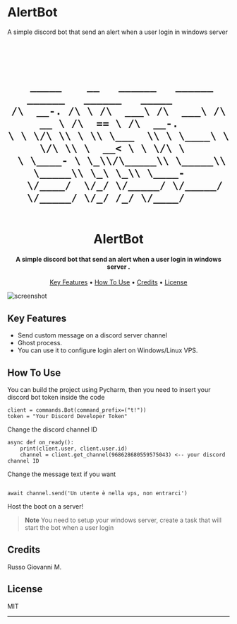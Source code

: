 # AlertBot
A simple discord bot that send an alert when a user login in windows server

<h1 align="center">
  <br>





     _____    __   ______   ______   ______   ______   _____      
    /\  __-. /\ \ /\  ___\ /\  ___\ /\  __ \ /\  == \ /\  __-.   
    \ \ \/\ \\ \ \\ \___  \\ \ \____\ \ \/\ \\ \  __< \ \ \/\ \  
     \ \____- \ \_\\/\_____\\ \_____\\ \_____\\ \_\ \_\\ \____-   
      \/____/  \/_/ \/_____/ \/_____/ \/_____/ \/_/ /_/ \/____/    
                                                                                         
                                   
                                  
                                  
                                  
                                  
                           
  <br>
 AlertBot
  <br>
</h1>

<h4 align="center">A simple discord bot that send an alert when a user login in windows server
.</h4>


<p align="center">
  <a href="#key-features">Key Features</a> •
  <a href="#how-to-use">How To Use</a> •
  <a href="#credits">Credits</a> •
  <a href="#license">License</a>
</p>

![screenshot](https://www.trendingus.com/wp-content/uploads/2021/09/Trending-Discord-Bots-to-Game-Up-Your-Server-1920x768.jpg)

## Key Features

* Send custom message on a discord server channel
* Ghost process. 
* You can use it to configure login alert on Windows/Linux VPS.


## How To Use

You can build the project using Pycharm, then you need to insert your discord bot token inside the code

```
client = commands.Bot(command_prefix=("t!"))
token = "Your Discord Developer Token"

```

Change the discord channel ID 

```
async def on_ready():
    print(client.user, client.user.id)
    channel = client.get_channel(968628680559575043) <-- your discord channel ID

```
Change the message text if you want

```

await channel.send('Un utente è nella vps, non entrarci')

```

Host the boot on a server!

> **Note**
> You need to setup your windows server, create a task that will start the bot when a user login


## Credits

Russo Giovanni M.


## License

MIT

---

